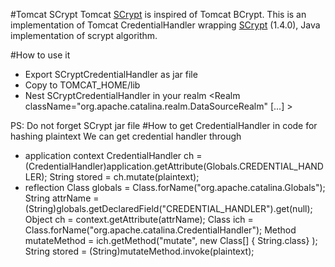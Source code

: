 #Tomcat SCrypt
Tomcat [SCrypt](https://en.wikipedia.org/wiki/Scrypt) is inspired of Tomcat BCrypt.
This is an implementation of Tomcat CredentialHandler wrapping [SCrypt](https://mvnrepository.com/artifact/com.lambdaworks/scrypt/1.4.0) (1.4.0), 
Java implementation of scrypt algorithm.

#How to use it
- Export SCryptCredentialHandler as jar file
- Copy to TOMCAT_HOME/lib
- Nest SCryptCredentialHandler in your realm
	<Context>
		<Realm className="org.apache.catalina.realm.DataSourceRealm"
			[...]
			>
			<CredentialHandler className="org.labtest.encrypt.SCryptoCredentialHandler"/>
		</Realm>
	</Context>
	
PS: Do not forget SCrypt jar file
#How to get CredentialHandler in code for hashing plaintext
We can get credential handler through 
- application context
	CredentialHandler ch = (CredentialHandler)application.getAttribute(Globals.CREDENTIAL_HANDLER);
	String stored = ch.mutate(plaintext);
- reflection
	Class<?> globals = Class.forName("org.apache.catalina.Globals");
	String attrName = (String)globals.getDeclaredField("CREDENTIAL_HANDLER").get(null);
	Object ch = context.getAttribute(attrName);
	Class<?> ich = Class.forName("org.apache.catalina.CredentialHandler");
	Method mutateMethod = ich.getMethod("mutate", new Class[] { String.class} );
	String stored = (String)mutateMethod.invoke(plaintext);